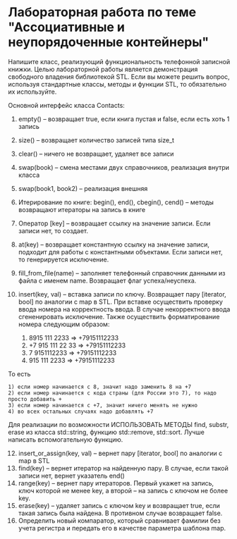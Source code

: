 # Лабораторная работа по теме "Ассоциативные и неупорядоченные контейнеры"

Напишите класс, реализующий функциональность телефонной записной книжки.
Целью лабораторной работы является демонстрация свободного владения библиотекой STL.
Если вы можете решить вопрос, используя стандартные классы, методы и функции STL, то
обязательно их используйте.

Основной интерфейс класса Contacts:
1) empty() – возвращает true, если книга пустая и false, если есть хоть 1 запись
2) size() – возвращает количество записей типа size_t
3) clear() – ничего не возвращает, удаляет все записи
4) swap(book) – смена местами двух справочников, реализация внутри класса
5) swap(book1, book2) – реализация внешняя
6) Итерирование по книге: begin(), end(), cbegin(), cend() – методы возвращают итераторы на запись
в книге
7) Оператор [key] – возвращает ссылку на значение записи. Если записи нет, то создает.
8) at(key) – возвращает константную ссылку на значение записи, подходит для работы с
константными объектами. Если записи нет, то генерируется исключение.
9) fill_from_file(name) – заполняет телефонный справочник данными из файла с именем name.
Возвращает флаг успеха/неуспеха.
10) insert(key, val) – вставка записи по ключу. Возвращает пару [iterator, bool] по аналогии с map в
STL. При вставке осуществить проверку ввода номера на корректность ввода. В случае
некорректного ввода сгененировать исключение. Также осуществить форматирование номера
следующим образом:

    1) 8915 111 2233 =&gt; +79151112233
    2) +7 915 111 22 33 =&gt; +79151112233
    3) 7 9151112233 =&gt; +79151112233
    4) 915 111 2233 =&gt; +79151112233

То есть

    1) если номер начинается с 8, значит надо заменить 8 на +7
    2) если номер начинается с кода страны (для России это 7), то надо просто добавить +
    3) если номер начинается с +7, значит ничего менять не нужно
    4) во всех остальных случаях надо добавлять +7
    
Для реализации по возможности ИСПОЛЬЗОВАТЬ МЕТОДЫ find, substr, erase из класса std::string,
функцию std::remove, std::sort. Лучше написать вспомогательную функцию.

12) insert_or_assign(key, val) – вернет пару [iterator, bool] по аналогии с map в STL
13) find(key) – вернет итератор на найденную пару. В случае, если такой записи нет, вернет указатель
end()
14) range(key) – вернет пару итераторов. Первый укажет на запись, ключ которой не менее key, а
второй – на запись с ключом не более key.
15) erase(key) – удаляет запись с ключом key и возвращает true, если такая запись была найдена. В
противном случае возвращает false.
16) Определить новый компаратор, который сравнивает фамилии без учета регистра и передать его
в качестве параметра шаблона map.
